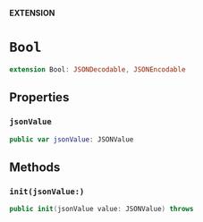 **EXTENSION**

# `Bool`
```swift
extension Bool: JSONDecodable, JSONEncodable
```

## Properties
### `jsonValue`

```swift
public var jsonValue: JSONValue
```

## Methods
### `init(jsonValue:)`

```swift
public init(jsonValue value: JSONValue) throws
```
